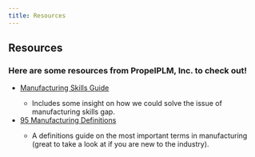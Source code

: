 ```yaml
---
title: Resources
---
```


## Resources

### Here are some resources from PropelPLM, Inc. to check out!
<ul>
    <li> <a href="https://www.propelplm.com/articles/the-manufacturing-skills-gap">Manufacturing Skills Guide</a> </li>
        <ul>
            <li>Includes some insight on how we could solve the issue of manufacturing skills gap.</li>
        </ul>
    <li> <a href="https://www.propelplm.com/articles/95-manufacturing-terms-you-need-to-know">95 Manufacturing Definitions</a></li>
        <ul>
            <li>A definitions guide on the most important terms in manufacturing (great to take a look at if you are new to the industry).</li>
        </ul>
</ul>
<br>